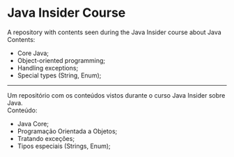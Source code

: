# Java Insider Course
A repository with contents seen during the Java Insider course about Java 
<br>Contents:
  - Core Java;
  - Object-oriented programming;
  - Handling exceptions;
  - Special types (String, Enum);
  
-------------------------------------------------------------------------------------

Um repositório com os conteúdos vistos durante o curso Java Insider sobre Java.
<br>Conteúdo:
  - Java Core;
  - Programação Orientada a Objetos;
  - Tratando exceções;
  - Tipos especiais (Strings, Enum);
